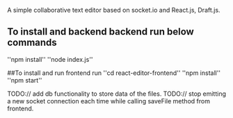 A simple collaborative text editor based on socket.io and React.js, Draft.js.

## To install and backend backend run below commands
''npm install''
''node index.js''

##To install and run frontend run
''cd react-editor-frontend''
''npm install''
''npm start''

TODO:// add db functionality to store data of the files.
TODO:// stop emitting a new socket connection each time while calling saveFile method from frontend.
